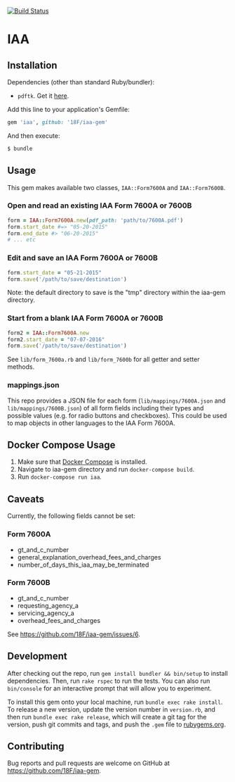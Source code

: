 [![Build Status](https://travis-ci.org/18F/iaa-gem.svg)](https://travis-ci.org/18F/iaa-gem)

# IAA

## Installation

Dependencies (other than standard Ruby/bundler):

- `pdftk`. Get it [here](https://www.pdflabs.com/tools/pdftk-server/).

Add this line to your application's Gemfile:

```ruby
gem 'iaa', github: '18F/iaa-gem'
```

And then execute:

```sh
$ bundle
```

## Usage

This gem makes available two classes, `IAA::Form7600A` and `IAA::Form7600B`.

### Open and read an existing IAA Form 7600A or 7600B

```ruby
form = IAA::Form7600A.new(pdf_path: 'path/to/7600A.pdf')
form.start_date #=> "05-20-2015"
form.end_date #> "06-20-2015"
# ... etc
```

### Edit and save an IAA Form 7600A or 7600B

```ruby
form.start_date = "05-21-2015"
form.save('/path/to/save/destination')
```

Note: the default directory to save is the "tmp" directory within the iaa-gem directory.

### Start from a blank IAA Form 7600A or 7600B

```ruby
form2 = IAA::Form7600A.new
form2.start_date = "07-07-2016"
form.save('/path/to/save/destination')
```

See `lib/form_7600a.rb` and `lib/form_7600b` for all getter and setter methods.

### mappings.json

This repo provides a JSON file for each form (`lib/mappings/7600A.json` and `lib/mappings/7600B.json`) of all form fields including their types and possible values (e.g. for radio buttons and checkboxes). This could be used to map objects in other languages to the IAA Form 7600A.

## Docker Compose Usage

1. Make sure that [Docker Compose](https://docs.docker.com/compose/install/) is installed.
2. Navigate to iaa-gem directory and run `docker-compose build`. 
3. Run `docker-compose run iaa`.

## Caveats

Currently, the following fields cannot be set:

### Form 7600A

- gt_and_c_number
- general_explanation_overhead_fees_and_charges
- number_of_days_this_iaa_may_be_terminated

### Form 7600B

- gt_and_c_number
- requesting_agency_a
- servicing_agency_a
- overhead_fees_and_charges

See https://github.com/18F/iaa-gem/issues/6.

## Development

After checking out the repo, run `gem install bundler && bin/setup` to install dependencies. Then, run `rake rspec` to run the tests. You can also run `bin/console` for an interactive prompt that will allow you to experiment.

To install this gem onto your local machine, run `bundle exec rake install`. To release a new version, update the version number in `version.rb`, and then run `bundle exec rake release`, which will create a git tag for the version, push git commits and tags, and push the `.gem` file to [rubygems.org](https://rubygems.org).

## Contributing

Bug reports and pull requests are welcome on GitHub at https://github.com/18F/iaa-gem.
